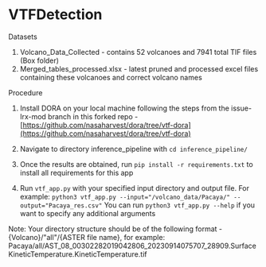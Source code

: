 # VTFDetection

Datasets

1. Volcano_Data_Collected - contains 52 volcanoes and 7941 total TIF files (Box folder)
2. Merged_tables_processed.xlsx - latest pruned and processed excel files containing these volcanoes and correct volcano names

Procedure

1. Install DORA on your local machine following the steps from the issue-lrx-mod branch in this forked repo
		-[https://github.com/nasaharvest/dora/tree/vtf-dora](https://github.com/nasaharvest/dora/tree/vtf-dora)

2. Navigate to directory inference_pipeline with `cd inference_pipeline/`

3. Once the results are obtained, run `pip install -r requirements.txt` to install all requirements for this app

4. Run `vtf_app.py` with your specified input directory and output file. For example: 
`python3 vtf_app.py --input="/volcano_data/Pacaya/" --output="Pacaya_res.csv"`
You can run `python3 vtf_app.py --help` if you want to specify any additional arguments

Note:
Your directory structure should be of the following format - {Volcano}/"all"/{ASTER file name}, for example:
Pacaya/all/AST_08_00302282019042806_20230914075707_28909.SurfaceKineticTemperature.KineticTemperature.tif



